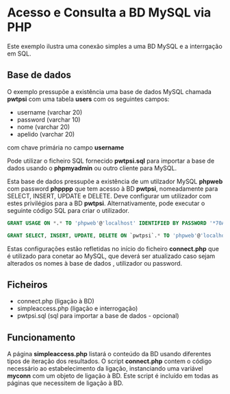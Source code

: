 # Acesso e Consulta a BD MySQL via PHP

Este exemplo ilustra uma conexão simples a uma BD MySQL e a interrgação
em SQL.

## Base de dados

O exemplo pressupõe a existência uma base de dados MySQL
chamada **pwtpsi** com uma tabela **users** com os seguintes campos:
* username (varchar 20)
* password (varchar 10)
* nome (varchar 20)
* apelido (varchar 20)

com chave primária no campo **username**

Pode utilizar o ficheiro SQL fornecido **pwtpsi.sql** para importar a base de dados usando o **phpmyadmin** ou outro cliente para MySQL.

Esta base de dados pressupõe a existência de um utilzador MySQL **phpweb** com password **phpppp** que tem acesso à BD **pwtpsi**, nomeadamente para SELECT, INSERT, UPDATE e DELETE. Deve configurar um utilizador com estes privilégios para a BD **pwtpsi**. Alternativamente, pode executar o seguinte código SQL para criar o utilizador.

``` SQL
GRANT USAGE ON *.* TO 'phpweb'@'localhost' IDENTIFIED BY PASSWORD '*70AC1DFAEC03D79D9E4A62C54434E5090460AFCC';

GRANT SELECT, INSERT, UPDATE, DELETE ON `pwtpsi`.* TO 'phpweb'@'localhost';
```

Estas configurações estão refletidas no início do ficheiro **connect.php** que é utilizado para conetar ao MySQL, que deverá ser atualizado caso sejam alterados os nomes à base de dados , utilizador ou password.

## Ficheiros
* connect.php (ligação à BD)
* simpleaccess.php (ligação e interrogação)
* pwtpsi.sql (sql para importar a base de dados - opcional)

## Funcionamento
A página **simpleaccess.php** listará o conteúdo da BD usando diferentes tipos de iteração dos resultados. O script **connect.php** contem o código necessário ao estabelecimento da ligação, instanciando uma variável **myconn** com um objeto de ligação à BD. Este script é incluído em todas as páginas que necessitem de ligação à BD.
